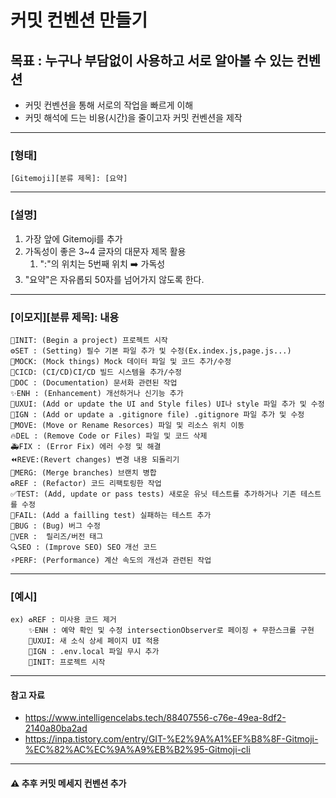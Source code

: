 # 커밋 컨벤션 만들기

## 목표 : 누구나 부담없이 사용하고 서로 알아볼 수 있는 컨벤션
- 커밋 컨벤션을 통해 서로의 작업을 빠르게 이해
- 커밋 해석에 드는 비용(시간)을 줄이고자 커밋 컨벤션을 제작

---

### [형태]
```
[Gitemoji][분류 제목]: [요약]
```

---

### [설명]
1. 가장 앞에 Gitemoji를 추가
1. 가독성이 좋은 3~4 글자의 대문자 제목 활용
    1. ":"의 위치는 5번째 위치 ➡️ 가독성
1. "요약"은 자유롭되 50자를 넘어가지 않도록 한다.

---

### [이모지][분류 제목]: 내용
```
🎉INIT: (Begin a project) 프로젝트 시작
⚙️SET : (Setting) 필수 기본 파일 추가 및 수정(Ex.index.js,page.js...)
🤡MOCK: (Mock things) Mock 데이터 파일 및 코드 추가/수정
👷CICD: (CI/CD)CI/CD 빌드 시스템을 추가/수정
📝DOC : (Documentation) 문서화 관련된 작업
✨ENH : (Enhancement) 개선하거나 신기능 추가
💄UXUI: (Add or update the UI and Style files) UI나 style 파일 추가 및 수정
🙈IGN : (Add or update a .gitignore file) .gitignore 파일 추가 및 수정
🚚MOVE: (Move or Rename Resorces) 파일 및 리소스 위치 이동
🔥DEL : (Remove Code or Files) 파일 및 코드 삭제
🚑FIX : (Error Fix) 에러 수정 및 해결
⏪REVE:(Revert changes) 변경 내용 되돌리기
🔀MERG: (Merge branches) 브랜치 병합
♻️REF : (Refactor) 코드 리팩토링한 작업
✅TEST: (Add, update or pass tests) 새로운 유닛 테스트를 추가하거나 기존 테스트를 수정
🧪FAIL: (Add a failling test) 실패하는 테스트 추가
🐛BUG : (Bug) 버그 수정
🔖VER :	릴리즈/버전 태그
🔍SEO : (Improve SEO) SEO 개선 코드
⚡️PERF: (Performance) 계산 속도의 개선과 관련된 작업
```

---

### [예시]

```
ex) ♻️REF : 미사용 코드 제거
    ✨ENH : 예약 확인 및 수정 intersectionObserver로 페이징 + 무한스크롤 구현
    💄UXUI: 새 소식 상세 페이지 UI 적용
    🙈IGN : .env.local 파일 무시 추가
    🎉INIT: 프로젝트 시작
```

---

#### 참고 자료
- https://www.intelligencelabs.tech/88407556-c76e-49ea-8df2-2140a80ba2ad
- https://inpa.tistory.com/entry/GIT-%E2%9A%A1%EF%B8%8F-Gitmoji-%EC%82%AC%EC%9A%A9%EB%B2%95-Gitmoji-cli

---

#### ⚠️ 추후 커밋 메세지 컨벤션 추가
<!--
- https://velog.io/@shin6403/Git-git-%EC%BB%A4%EB%B0%8B-%EC%BB%A8%EB%B2%A4%EC%85%98-%EC%84%A4%EC%A0%95%ED%95%98%EA%B8%B0
- https://overcome-the-limits.tistory.com/entry/%ED%98%91%EC%97%85-%ED%98%91%EC%97%85%EC%9D%84-%EC%9C%84%ED%95%9C-%EA%B8%B0%EB%B3%B8%EC%A0%81%EC%9D%B8-git-%EC%BB%A4%EB%B0%8B%EC%BB%A8%EB%B2%A4%EC%85%98-%EC%84%A4%EC%A0%95%ED%95%98%EA%B8%B0#%EB%A9%94%EC%8B%9C%EC%A7%80-%EA%B5%AC%EC%A1%B0
- https://doublesprogramming.tistory.com/256
  -->
